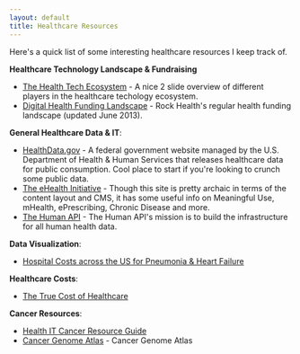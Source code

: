 ```yaml
---
layout: default
title: Healthcare Resources
---
```


Here's a quick list of some interesting healthcare resources I keep track of.

**Healthcare Technology Landscape & Fundraising**
 - [The Health Tech Ecosystem](http://www.slideshare.net/wendombrowski/the-health-tech-ecosystem-24011408/) - A nice 2 slide overview of different players in the healthcare techology ecosystem.
 - [Digital Health Funding Landscape](http://www.slideshare.net/RockHealth/2013-midyear-digital-health-funding-by-rockhealth-23728823 ) - Rock Health's regular health funding landscape (updated June 2013).

**General Healthcare Data & IT**:
 - [HealthData.gov](http://healthdata.gov/) - A federal government website managed by the U.S. Department of Health & Human Services that releases healthcare data for public consumption. Cool place to start if you're looking to crunch some public data.
 - [The eHealth Initiative](http://www.ehidc.org/) - Though this site is pretty archaic in terms of the content layout and CMS, it has some useful info on Meaningful Use, mHealth, ePrescribing, Chronic Disease and more.
 - [The Human API](http://humanapi.co/) - The Human API's mission is to build the infrastructure for all human health data.

 **Data Visualization**:
 - [Hospital Costs across the US for Pneumonia & Heart Failure](http://infovis.kitware.com/hospital-costs/)

 **Healthcare Costs**:
 - [The True Cost of Healthcare](http://truecostofhealthcare.org/)

 **Cancer Resources**:
 - [Health IT Cancer Resource Guide](http://www.ehidc.org/health-it-cancer-resource.html)
 - [Cancer Genome Atlas](http://cancergenome.nih.gov/) - Cancer Genome Atlas